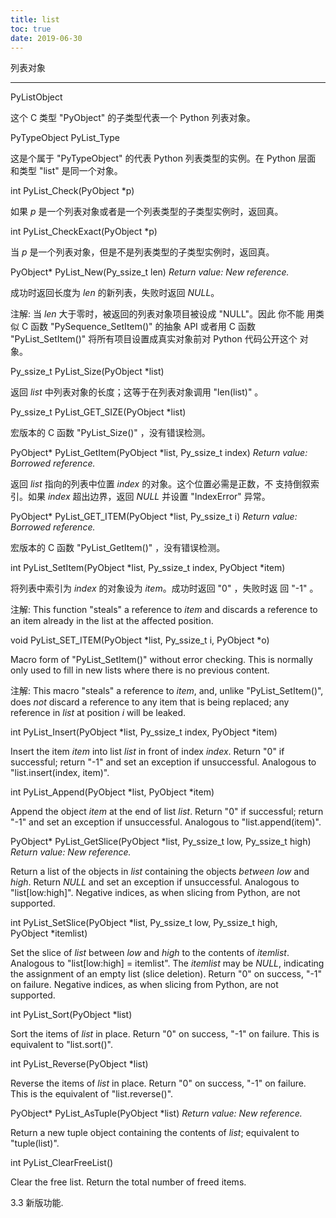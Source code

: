 ```yaml
---
title: list
toc: true
date: 2019-06-30
---
```

列表对象
********

PyListObject

   这个 C 类型 "PyObject" 的子类型代表一个 Python 列表对象。

PyTypeObject PyList_Type

   这是个属于 "PyTypeObject" 的代表 Python 列表类型的实例。在 Python 层面
   和类型 "list" 是同一个对象。

int PyList_Check(PyObject *p)

   如果 *p* 是一个列表对象或者是一个列表类型的子类型实例时，返回真。

int PyList_CheckExact(PyObject *p)

   当 *p* 是一个列表对象，但是不是列表类型的子类型实例时，返回真。

PyObject* PyList_New(Py_ssize_t len)
    *Return value: New reference.*

   成功时返回长度为 *len* 的新列表，失败时返回 *NULL*。

   注解: 当 *len* 大于零时，被返回的列表对象项目被设成 "NULL"。因此
     你不能 用类似 C 函数 "PySequence_SetItem()" 的抽象 API 或者用 C 函数
     "PyList_SetItem()" 将所有项目设置成真实对象前对 Python 代码公开这个
     对象。

Py_ssize_t PyList_Size(PyObject *list)

   返回 *list* 中列表对象的长度；这等于在列表对象调用 "len(list)" 。

Py_ssize_t PyList_GET_SIZE(PyObject *list)

   宏版本的 C 函数 "PyList_Size()" ，没有错误检测。

PyObject* PyList_GetItem(PyObject *list, Py_ssize_t index)
    *Return value: Borrowed reference.*

   返回 *list* 指向的列表中位置 *index* 的对象。这个位置必需是正数，不
   支持倒叙索引。如果 *index* 超出边界，返回 *NULL* 并设置
   "IndexError" 异常。

PyObject* PyList_GET_ITEM(PyObject *list, Py_ssize_t i)
    *Return value: Borrowed reference.*

   宏版本的 C 函数 "PyList_GetItem()" ，没有错误检测。

int PyList_SetItem(PyObject *list, Py_ssize_t index, PyObject *item)

   将列表中索引为 *index* 的对象设为 *item*。成功时返回 "0" ，失败时返
   回 "-1" 。

   注解: This function "steals" a reference to *item* and discards a
     reference to an item already in the list at the affected
     position.

void PyList_SET_ITEM(PyObject *list, Py_ssize_t i, PyObject *o)

   Macro form of "PyList_SetItem()" without error checking. This is
   normally only used to fill in new lists where there is no previous
   content.

   注解: This macro "steals" a reference to *item*, and, unlike
     "PyList_SetItem()", does *not* discard a reference to any item
     that is being replaced; any reference in *list* at position *i*
     will be leaked.

int PyList_Insert(PyObject *list, Py_ssize_t index, PyObject *item)

   Insert the item *item* into list *list* in front of index *index*.
   Return "0" if successful; return "-1" and set an exception if
   unsuccessful. Analogous to "list.insert(index, item)".

int PyList_Append(PyObject *list, PyObject *item)

   Append the object *item* at the end of list *list*. Return "0" if
   successful; return "-1" and set an exception if unsuccessful.
   Analogous to "list.append(item)".

PyObject* PyList_GetSlice(PyObject *list, Py_ssize_t low, Py_ssize_t high)
    *Return value: New reference.*

   Return a list of the objects in *list* containing the objects
   *between* *low* and *high*.  Return *NULL* and set an exception if
   unsuccessful.  Analogous to "list[low:high]".  Negative indices, as
   when slicing from Python, are not supported.

int PyList_SetSlice(PyObject *list, Py_ssize_t low, Py_ssize_t high, PyObject *itemlist)

   Set the slice of *list* between *low* and *high* to the contents of
   *itemlist*.  Analogous to "list[low:high] = itemlist". The
   *itemlist* may be *NULL*, indicating the assignment of an empty
   list (slice deletion). Return "0" on success, "-1" on failure.
   Negative indices, as when slicing from Python, are not supported.

int PyList_Sort(PyObject *list)

   Sort the items of *list* in place.  Return "0" on success, "-1" on
   failure.  This is equivalent to "list.sort()".

int PyList_Reverse(PyObject *list)

   Reverse the items of *list* in place.  Return "0" on success, "-1"
   on failure.  This is the equivalent of "list.reverse()".

PyObject* PyList_AsTuple(PyObject *list)
    *Return value: New reference.*

   Return a new tuple object containing the contents of *list*;
   equivalent to "tuple(list)".

int PyList_ClearFreeList()

   Clear the free list. Return the total number of freed items.

   3.3 新版功能.
